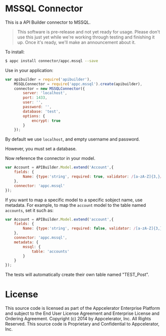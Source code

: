 # MSSQL Connector

This is a API Builder connector to MSSQL.

> This software is pre-release and not yet ready for usage.  Please don't use this just yet while we're working through testing and finishing it up. Once it's ready, we'll make an announcement about it.

To install:

```bash
$ appc install connector/appc.mssql --save
```

Use in your application:

```javascript
var apibuilder = require('apibuilder'),
	MSSQLConnector = require('appc.mssql').create(apibuilder),
	connector = new MSSQLConnector({
		server: 'localhost',
		port: 1433,
		user: '',
		password: '',
		database: 'test',
		options: {
			encrypt: true
		}
	});
```

By default we use `localhost`, and empty username and password.

However, you must set a database.

Now reference the connector in your model.

```javascript
var Account = APIBuilder.Model.extend('Account',{
	fields: {
		Name: {type:'string', required: true, validator: /[a-zA-Z]{3,}/ }
	},
	connector: 'appc.mssql'
});
```

If you want to map a specific model to a specific sobject name, use metadata.  For example, to map the `account` model to the table named `accounts`, set it such as:

```javascript
var Account = APIBuilder.Model.extend('account',{
	fields: {
		Name: {type:'string', required: false, validator: /[a-zA-Z]{3,}/ }
	},
	connector: 'appc.mssql',
	metadata: {
		mssql: {
			table: 'accounts'
		}
	}
});
```

The tests will automatically create their own table named "TEST_Post".

# License

This source code is licensed as part of the Appcelerator Enterprise Platform and subject to the End User License Agreement and Enterprise License and Ordering Agreement. Copyright (c) 2014 by Appcelerator, Inc. All Rights Reserved. This source code is Proprietary and Confidential to Appcelerator, Inc.

